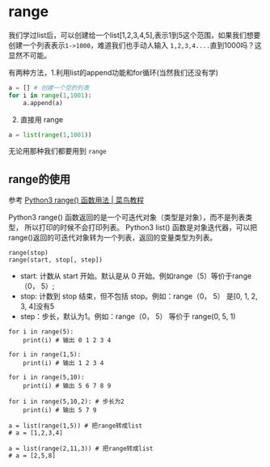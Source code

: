 # range

我们学过list后，可以创建给一个list[1,2,3,4,5],表示1到5这个范围，如果我们想要创建一个列表表示`1->1000`，难道我们也手动人输入 `1,2,3,4....`直到1000吗？这显然不可能。

有两种方法，1.利用list的append功能和for循环(当然我们还没有学)

```py
a = [] # 创建一个空的列表
for i in range(1,1001):
    a.append(a)
```

2. 直接用 range

```py
a = list(range(1,1001))
```

无论用那种我们都要用到 `range`

## range的使用

参考 [Python3 range() 函数用法 | 菜鸟教程](https://www.runoob.com/python3/python3-func-range.html)

Python3 range() 函数返回的是一个可迭代对象（类型是对象），而不是列表类型， 所以打印的时候不会打印列表。
Python3 list() 函数是对象迭代器，可以把range()返回的可迭代对象转为一个列表，返回的变量类型为列表。

```python3
range(stop)
range(start, stop[, step])
```
- start: 计数从 start 开始。默认是从 0 开始。例如range（5）等价于range（0， 5）;
- stop: 计数到 stop 结束，但不包括 stop。例如：range（0， 5） 是[0, 1, 2, 3, 4]没有5
- step：步长，默认为1。例如：range（0， 5） 等价于 range(0, 5, 1)


```
for i in range(5): 
    print(i) # 输出 0 1 2 3 4

for i in range(1,5): 
    print(i) # 输出 1 2 3 4

for i in range(5,10): 
    print(i) # 输出 5 6 7 8 9

for i in range(5,10,2): # 步长为2
    print(i) # 输出 5 7 9

a = list(range(1,5)) # 把range转成list
# a = [1,2,3,4]

a = list(range(2,11,3)) # 把range转成list
# a = [2,5,8]
```